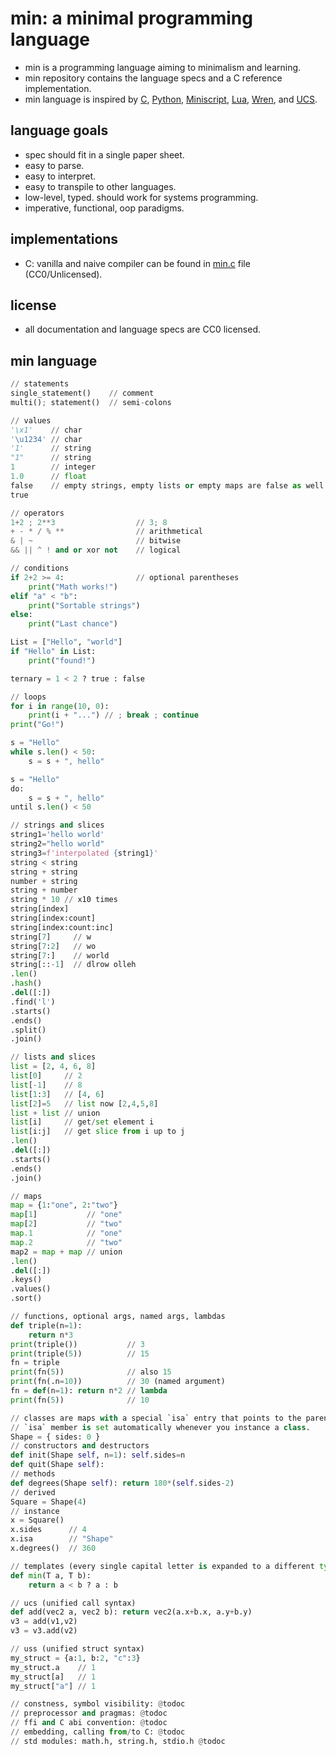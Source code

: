 # min: a minimal programming language
- min is a programming language aiming to minimalism and learning.
- min repository contains the language specs and a C reference implementation.
- min language is inspired by [C](https://en.wikipedia.org/wiki/C_(programming_language)), [Python](https://python.org), [Miniscript](https://miniscript.org), [Lua](https://lua.org), [Wren](https://wren.io), and [UCS](https://en.wikipedia.org/wiki/Uniform_Function_Call_Syntax).

## language goals
- spec should fit in a single paper sheet.
- easy to parse.
- easy to interpret.
- easy to transpile to other languages.
- low-level, typed. should work for systems programming.
- imperative, functional, oop paradigms.

## implementations
- C: vanilla and naive compiler can be found in [min.c](min.c) file (CC0/Unlicensed).

## license
- all documentation and language specs are CC0 licensed.

## min language
```python
// statements
single_statement()    // comment
multi(); statement()  // semi-colons

// values
'\x1'    // char
'\u1234' // char
'1'      // string
"1"      // string
1        // integer
1.0      // float
false    // empty strings, empty lists or empty maps are false as well
true

// operators
1+2 ; 2**3                  // 3; 8
+ - * / % **                // arithmetical
& | ~                       // bitwise
&& || ^ ! and or xor not    // logical

// conditions
if 2+2 >= 4:                // optional parentheses
    print("Math works!")
elif "a" < "b":
    print("Sortable strings")
else:
    print("Last chance")

List = ["Hello", "world"]
if "Hello" in List:
    print("found!")

ternary = 1 < 2 ? true : false

// loops
for i in range(10, 0):
    print(i + "...") // ; break ; continue
print("Go!")

s = "Hello"
while s.len() < 50:
    s = s + ", hello"

s = "Hello"
do:
    s = s + ", hello"
until s.len() < 50

// strings and slices
string1='hello world'
string2="hello world"
string3=f'interpolated {string1}'
string < string
string + string
number + string
string + number
string * 10 // x10 times
string[index]
string[index:count]
string[index:count:inc]
string[7]     // w
string[7:2]   // wo
string[7:]    // world
string[::-1]  // dlrow olleh
.len()
.hash()
.del([:])
.find('l')
.starts()
.ends()
.split()
.join()

// lists and slices
list = [2, 4, 6, 8]
list[0]     // 2
list[-1]    // 8
list[1:3]   // [4, 6]
list[2]=5   // list now [2,4,5,8]
list + list // union
list[i]     // get/set element i
list[i:j]   // get slice from i up to j
.len()
.del([:])
.starts()
.ends()
.join()

// maps
map = {1:"one", 2:"two"}
map[1]           // "one"
map[2]           // "two"
map.1            // "one"
map.2            // "two"
map2 = map + map // union
.len()
.del([:])
.keys()
.values()
.sort()

// functions, optional args, named args, lambdas
def triple(n=1):
    return n*3
print(triple())           // 3
print(triple(5))          // 15
fn = triple
print(fn(5))              // also 15
print(fn(.n=10))          // 30 (named argument)
fn = def(n=1): return n*2 // lambda
print(fn(5))              // 10

// classes are maps with a special `isa` entry that points to the parent.
// `isa` member is set automatically whenever you instance a class.
Shape = { sides: 0 }
// constructors and destructors
def init(Shape self, n=1): self.sides=n
def quit(Shape self):
// methods
def degrees(Shape self): return 180*(self.sides-2)
// derived
Square = Shape(4)
// instance
x = Square()
x.sides      // 4
x.isa        // "Shape"
x.degrees()  // 360

// templates (every single capital letter is expanded to a different type)
def min(T a, T b):
    return a < b ? a : b

// ucs (unified call syntax)
def add(vec2 a, vec2 b): return vec2(a.x+b.x, a.y+b.y)
v3 = add(v1,v2)
v3 = v3.add(v2)

// uss (unified struct syntax)
my_struct = {a:1, b:2, "c":3}
my_struct.a    // 1
my_struct[a]   // 1
my_struct["a"] // 1

// constness, symbol visibility: @todoc
// preprocessor and pragmas: @todoc
// ffi and C abi convention: @todoc
// embedding, calling from/to C: @todoc
// std modules: math.h, string.h, stdio.h @todoc
```
